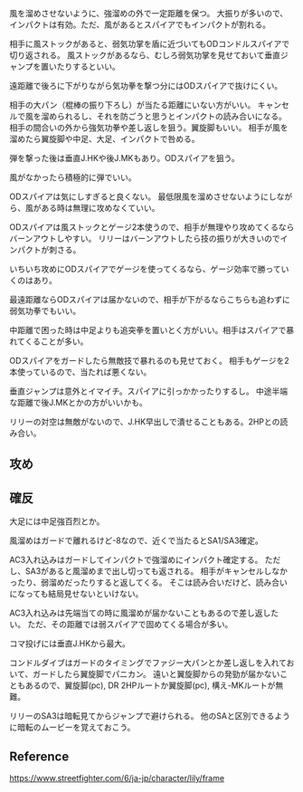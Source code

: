風を溜めさせないように、強溜めの外で一定距離を保つ。
大振りが多いので、インパクトは有効。ただ、風があるとスパイアでもインパクトが割れる。

相手に風ストックがあると、弱気功掌を盾に近づいてもODコンドルスパイアで切り返される。
風ストックがあるなら、むしろ弱気功掌を見せておいて垂直ジャンプを置いたりするといい。

遠距離で後ろに下がりながら気功拳を撃つ分にはODスパイアで抜けにくい。

相手の大パン（棍棒の振り下ろし）が当たる距離にいない方がいい。
キャンセルで風を溜められるし、それを防ごうと思うとインパクトの読み合いになる。
相手の間合いの外から強気功拳や差し返しを狙う。翼旋脚もいい。
相手が風を溜めたら翼旋脚や中足、大足、インパクトで咎める。

弾を撃った後は垂直J.HKや後J.MKもあり。ODスパイアを狙う。

風がなかったら積極的に弾でいい。

ODスパイアは気にしすぎると良くない。
最低限風を溜めさせないようにしながら、風がある時は無理に攻めなくていい。

ODスパイアは風ストックとゲージ2本使うので、相手が無理やり攻めてくるならバーンアウトしやすい。
リリーはバーンアウトしたら技の振りが大きいのでインパクトが刺さる。

いちいち攻めにODスパイアでゲージを使ってくるなら、ゲージ効率で勝っていくのはあり。

最遠距離ならODスパイアは届かないので、相手が下がるならこちらも追わずに弱気功拳でもいい。

中距離で困った時は中足よりも追突拳を置いとく方がいい。相手はスパイアで暴れてくることが多い。

ODスパイアをガードしたら無敵技で暴れるのも見せておく。
相手もゲージを2本使っているので、当たれば悪くない。

垂直ジャンプは意外とイマイチ。スパイアに引っかかったりするし。
中途半端な距離で後J.MKとかの方がいいかも。

リリーの対空は無敵がないので、J.HK早出しで潰せることもある。2HPとの読み合い。

## 攻め

## 確反

大足には中足強百烈とか。

風溜めはガードで離れるけど-8なので、近くで当たるとSA1/SA3確定。

AC3入れ込みはガードしてインパクトで強溜めにインパクト確定する。
ただし、SA3があると風溜めまで出し切っても返される。
相手がキャンセルしなかったり、弱溜めだったりすると返してくる。
そこは読み合いだけど、読み合いになっても結局見せないといけない。

AC3入れ込みは先端当ての時に風溜めが届かないこともあるので差し返したい。
ただ、その距離では弱スパイアで固めてくる場合が多い。

コマ投げには垂直J.HKから最大。

コンドルダイブはガードのタイミングでファジー大パンとか差し返しを入れておいて、ガードしたら翼旋脚でパニカン。
遠いと翼旋脚からの発勁が届かないこともあるので、翼旋脚(pc), DR 2HPルートか翼旋脚(pc), 構え-MKルートが無難。

リリーのSA3は暗転見てからジャンプで避けられる。
他のSAと区別できるように暗転のムービーを覚えておこう。

## Reference

https://www.streetfighter.com/6/ja-jp/character/lily/frame
